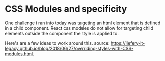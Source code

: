# CSS Modules and specificity

One challenge i ran into today was targeting an html element that is defined in a child component. React css modules do not allow for targeting child elements outside the component the style is applied to. 

Here's are a few ideas to work around this. 
source: https://liefery-it-legacy.github.io/blog/2018/06/27/overriding-styles-with-CSS-modules.html. 
